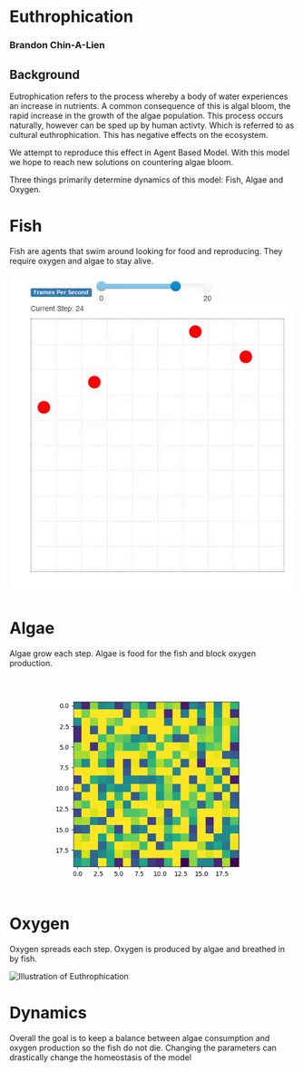 # Euthrophication
### Brandon Chin-A-Lien
## Background
Eutrophication refers to the process whereby a body of water experiences an increase in nutrients. A common consequence of this is algal bloom, the rapid increase in the growth of the algae population. This process occurs naturally, however can be sped up by human activty. Which is referred to as cultural euthrophication. This has negative effects on the ecosystem. 

We attempt to reproduce this effect in Agent Based Model. With this model we hope to reach new solutions on countering algae bloom.

Three things primarily determine dynamics of this model: Fish, Algae and Oxygen.

# Fish

Fish are agents that swim around looking for food and reproducing. They require oxygen and algae to stay alive. 

![Illustration of Fish](doc/fish.gif)

# Algae 

Algae grow each step. Algae is food for the fish and block oxygen production. 

![Illustration of Algae](doc/algae_with_fish.gif)

# Oxygen

Oxygen spreads each step. Oxygen is produced by algae and breathed in by fish. 

![Illustration of Euthrophication](doc/oxygen.fish)


# Dynamics

Overall the goal is to keep a balance between algae consumption and oxygen production so the fish do not die. Changing the parameters can drastically change the homeostasis of the model